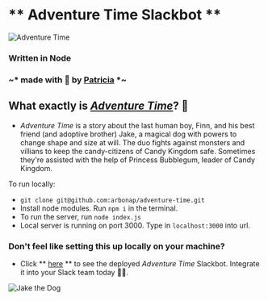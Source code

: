 # ** Adventure Time Slackbot **

![Adventure Time](https://media.giphy.com/media/IYjiu6ntwXzhe/giphy.gif?response_id=591d48e8abc0d8c8936a9d35)

### Written in Node
### ~* made with 💜 by [Patricia](http://www.twitter.com/patricia_arbona) *~

## What exactly is [_Adventure Time_](http://adventuretime.wikia.com/wiki/Adventure_Time_with_Finn_and_Jake_Wiki)? 🤔
- _Adventure Time_ is a story about the last human boy, Finn, and his best friend (and adoptive brother) Jake, a magical dog with powers to change shape and size at will. The duo fights against monsters and villians to keep the candy-citizens of Candy Kingdom safe. Sometimes they're assisted with the help of Princess Bubblegum, leader of Candy Kingdom.



To run locally:
- `git clone git@github.com:arbonap/adventure-time.git`
- Install node modules. Run `npm i` in the terminal.
- To run the server, run `node index.js`
- Local server is running on port 3000. Type in `localhost:3000` into url.

### Don't feel like setting this up locally on your machine?
- Click  ** [here](www.patriciaarbona.com/adventure-time) ** to see the deployed _Adventure Time_ Slackbot. Integrate it into your Slack team today 👌🏼.


![Jake the Dog](https://media.giphy.com/media/eeDarGFPiZxyE/giphy.gif?response_id=591d4524d9e3362bd6e6b70c)
